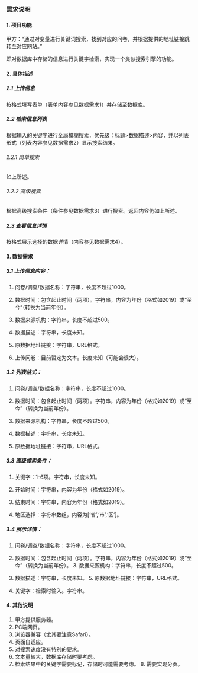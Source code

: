 ### 需求说明

#### 1. 项目功能

   甲方：“通过对变量进行关键词搜索，找到对应的问卷，并根据提供的地址链接跳转至对应网站。”

   即对数据库中存储的信息进行关键字检索，实现一个类似搜索引擎的功能。

#### 2. 具体描述

##### 2.1 上传信息

按格式填写表单（表单内容参见数据需求1）并存储至数据库。

##### 2.2 检索信息列表

根据输入的关键字进行全局模糊搜索，优先级：标题>数据描述>内容，并以列表形式（列表内容参见数据需求2）显示搜索结果。

###### 2.2.1 简单搜索

如上所述。

###### 2.2.2 高级搜索

根据高级搜索条件（条件参见数据需求3）进行搜索。返回内容仍如上所述。

##### 2.3 查看信息详情

按格式展示选择的数据详情（内容参见数据需求4）。

#### 3. 数据需求

##### 3.1 上传信息内容：

1. 问卷/调查/数据名称：字符串，长度不超过1000。

2. 数据时间：包含起止时间（两项）。字符串，内容为年份（格式如2019）或“至今“（转换为当前年份）。

3. 数据来源机构：字符串，长度不超过500。

4. 数据描述：字符串，长度未知。

5. 原数据地址链接：字符串，URL格式。

6. 上传问卷：目前暂定为文本。长度未知（可能会很大）。

##### 3.2 列表格式：

1. 问卷/调查/数据名称：字符串，长度不超过1000。

2. 数据时间：包含起止时间（两项）。字符串，内容为年份（格式如2019）或“至今”（转换为当前年份）。

3. 数据来源机构：字符串，长度不超过500。

4. 数据描述：字符串，长度未知。

5. 原数据地址链接：字符串，URL格式。

##### 3.3 高级搜索条件：

1. 关键字：1-6项。字符串，长度未知。

2. 开始时间：字符串，内容为年份（格式如2019）。

3. 结束时间：字符串，内容为年份（格式如2019）。

4. 地区选择：字符串数组，内容为[‘省’,‘市’,‘区’]。

##### 3.4 展示详情：

1. 问卷/调查/数据名称：字符串，长度不超过1000。

2. 数据时间：包含起止时间（两项）。字符串，内容为年份（格式如2019）或“至今”（转换为当前年份）。
      3. 数据来源机构：字符串，长度不超过500。
4. 数据描述：字符串，长度未知。
      5. 原数据地址链接：字符串，URL格式。
6. 关键字：检索时输入。字符串。

#### 4.  其他说明

   1. 甲方提供服务器。
   2. PC端网页。
   3. 浏览器兼容（尤其要注意Safari）。
   4. 页面自适应。
   5. 对搜索速度没有特别的要求。
   6. 文本量较大，数据库存储时要考虑。
   7. 检索结果中的关键字需要标记，存储时可能需要考虑。
      8. 需要实现分页。

